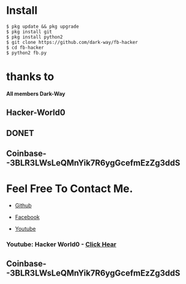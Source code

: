 # Install
```
$ pkg update && pkg upgrade
$ pkg install git
$ pkg install python2
$ git clone https://github.com/dark-way/fb-hacker
$ cd fb-hacker
$ python2 fb.py
```
# thanks to
#### All members Dark-Way
## Hacker-World0
## DONET


## Coinbase--3BLR3LWsLeQMnYik7R6ygGcefmEzZg3ddS



# Feel Free To Contact Me.



- [Github](https://github.com/Hacker-World0)


- [Facebook](https://www.facebook.com/hackerworld09)
 
- [Youtube](https://www.youtube.com/channel/UCU0MrmtfuxYeW1tDJVWZdxA)



### Youtube: Hacker World0   - [Click Hear](https://www.youtube.com/channel/UCU0MrmtfuxYeW1tDJVWZdxA)


## Coinbase--3BLR3LWsLeQMnYik7R6ygGcefmEzZg3ddS
